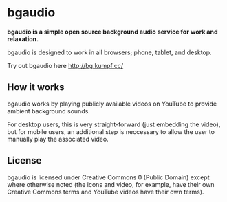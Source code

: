 bgaudio
=============

**bgaudio is a simple open source background audio service for work and relaxation.**

bgaudio is designed to work in all browsers; phone, tablet, and desktop.

Try out bgaudio here http://bg.kumpf.cc/

## How it works

bgaudio works by playing publicly available videos on YouTube to provide ambient background sounds. 

For desktop users, this is very straight-forward (just embedding the video), but for mobile users, an additional step is neccessary to allow the user to manually play the associated video.

## License

bgaudio is licensed under Creative Commons 0 (Public Domain) except where otherwise noted (the icons and video, for example, have their own Creative Commons terms and YouTube videos have their own terms).

